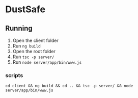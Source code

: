 # DustSafe

## Running

1. Open the client folder
2. Run `ng build`
3. Open the root folder
4. Run `tsc -p server/`
5. Run `node server/app/bin/www.js`

### scripts

`cd client && ng build && cd .. && tsc -p server/ && node server/app/bin/www.js`
